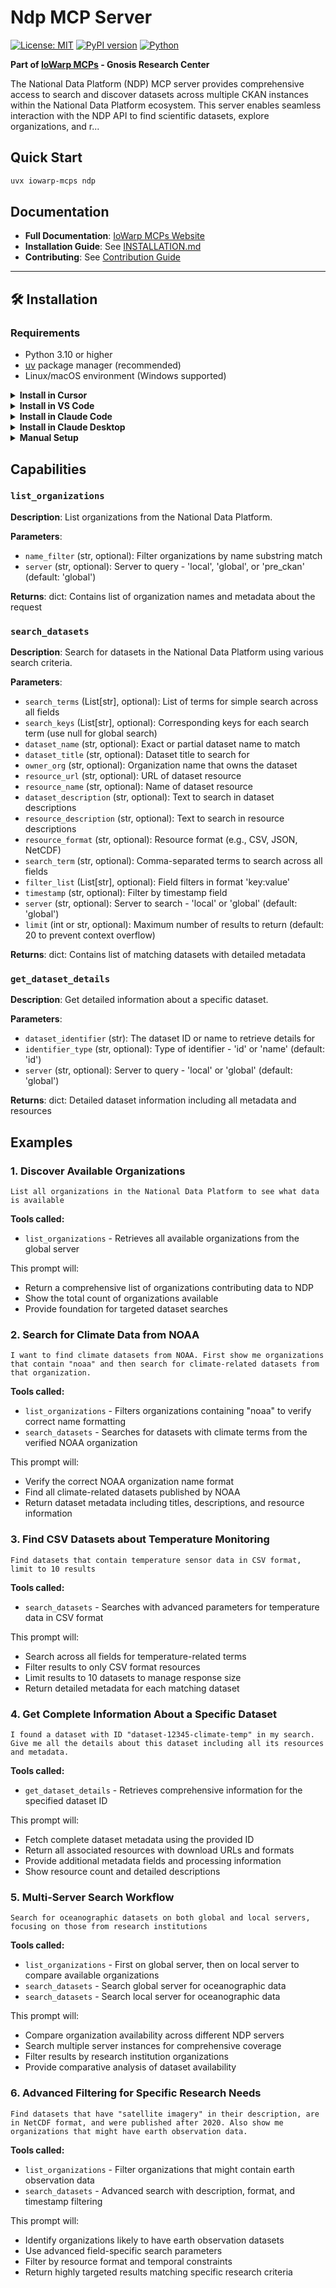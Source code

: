 # Ndp MCP Server

[![License: MIT](https://img.shields.io/badge/License-MIT-yellow.svg)](https://opensource.org/licenses/MIT)
[![PyPI version](https://img.shields.io/pypi/v/ndp-mcp.svg)](https://pypi.org/project/ndp-mcp/)
[![Python](https://img.shields.io/badge/Python-3.10%2B-blue)](https://www.python.org/)

**Part of [IoWarp MCPs](https://iowarp.github.io/iowarp-mcps/) - Gnosis Research Center**

The National Data Platform (NDP) MCP server provides comprehensive access to search and discover datasets across multiple CKAN instances within the National Data Platform ecosystem. This server enables seamless interaction with the NDP API to find scientific datasets, explore organizations, and r...

## Quick Start

```bash
uvx iowarp-mcps ndp
```

## Documentation

- **Full Documentation**: [IoWarp MCPs Website](https://iowarp.github.io/iowarp-mcps/)
- **Installation Guide**: See [INSTALLATION.md](../../../CLAUDE.md#setup--installation)
- **Contributing**: See [Contribution Guide](https://github.com/iowarp/iowarp-mcps/wiki/Contribution)

---

## 🛠️ Installation

### Requirements
- Python 3.10 or higher
- [uv](https://docs.astral.sh/uv/) package manager (recommended)
- Linux/macOS environment (Windows supported)

<details>
<summary><b>Install in Cursor</b></summary>

Go to: `Settings` -> `Cursor Settings` -> `MCP` -> `Add new global MCP server`

Pasting the following configuration into your Cursor `~/.cursor/mcp.json` file:

```json
{
  "mcpServers": {
    "ndp-mcp": {
      "command": "uvx",
      "args": ["iowarp-mcps", "ndp"]
    }
  }
}
```

</details>

<details>
<summary><b>Install in VS Code</b></summary>

Add the following to your VS Code MCP configuration:

```json
{
  "mcpServers": {
    "ndp-mcp": {
      "command": "uvx",
      "args": ["iowarp-mcps", "ndp"]
    }
  }
}
```

</details>

<details>
<summary><b>Install in Claude Code</b></summary>

Run the following command in your terminal:

```bash
uvx iowarp-mcps ndp
```

</details>

<details>
<summary><b>Install in Claude Desktop</b></summary>

Add the following to your `claude_desktop_config.json` file:

```json
{
  "mcpServers": {
    "ndp-mcp": {
      "command": "uvx",
      "args": ["iowarp-mcps", "ndp"]
    }
  }
}
```

</details>

<details>
<summary><b>Manual Setup</b></summary>

1. Clone the repository:
```bash
git clone https://github.com/iowarp/iowarp-mcps.git
cd iowarp-mcps/iowarp_mcp_servers/ndp
```

2. Install dependencies using uv:
```bash
uv sync --all-extras --dev
```

3. Run the server:
```bash
uv run python src/server.py
```

</details>

## Capabilities

### `list_organizations`
**Description**: List organizations from the National Data Platform.

**Parameters**:
- `name_filter` (str, optional): Filter organizations by name substring match
- `server` (str, optional): Server to query - 'local', 'global', or 'pre_ckan' (default: 'global')

**Returns**: dict: Contains list of organization names and metadata about the request

### `search_datasets`
**Description**: Search for datasets in the National Data Platform using various search criteria.

**Parameters**:
- `search_terms` (List[str], optional): List of terms for simple search across all fields
- `search_keys` (List[str], optional): Corresponding keys for each search term (use null for global search)
- `dataset_name` (str, optional): Exact or partial dataset name to match
- `dataset_title` (str, optional): Dataset title to search for
- `owner_org` (str, optional): Organization name that owns the dataset
- `resource_url` (str, optional): URL of dataset resource
- `resource_name` (str, optional): Name of dataset resource
- `dataset_description` (str, optional): Text to search in dataset descriptions
- `resource_description` (str, optional): Text to search in resource descriptions
- `resource_format` (str, optional): Resource format (e.g., CSV, JSON, NetCDF)
- `search_term` (str, optional): Comma-separated terms to search across all fields
- `filter_list` (List[str], optional): Field filters in format 'key:value'
- `timestamp` (str, optional): Filter by timestamp field
- `server` (str, optional): Server to search - 'local' or 'global' (default: 'global')
- `limit` (int or str, optional): Maximum number of results to return (default: 20 to prevent context overflow)

**Returns**: dict: Contains list of matching datasets with detailed metadata

### `get_dataset_details`
**Description**: Get detailed information about a specific dataset.

**Parameters**:
- `dataset_identifier` (str): The dataset ID or name to retrieve details for
- `identifier_type` (str, optional): Type of identifier - 'id' or 'name' (default: 'id')
- `server` (str, optional): Server to query - 'local' or 'global' (default: 'global')

**Returns**: dict: Detailed dataset information including all metadata and resources
## Examples

### 1. Discover Available Organizations
```
List all organizations in the National Data Platform to see what data is available
```

**Tools called:**
- `list_organizations` - Retrieves all available organizations from the global server

This prompt will:
- Return a comprehensive list of organizations contributing data to NDP
- Show the total count of organizations available
- Provide foundation for targeted dataset searches

### 2. Search for Climate Data from NOAA
```
I want to find climate datasets from NOAA. First show me organizations that contain "noaa" and then search for climate-related datasets from that organization.
```

**Tools called:**
- `list_organizations` - Filters organizations containing "noaa" to verify correct name formatting
- `search_datasets` - Searches for datasets with climate terms from the verified NOAA organization

This prompt will:
- Verify the correct NOAA organization name format
- Find all climate-related datasets published by NOAA
- Return dataset metadata including titles, descriptions, and resource information

### 3. Find CSV Datasets about Temperature Monitoring
```
Find datasets that contain temperature sensor data in CSV format, limit to 10 results
```

**Tools called:**
- `search_datasets` - Searches with advanced parameters for temperature data in CSV format

This prompt will:
- Search across all fields for temperature-related terms
- Filter results to only CSV format resources
- Limit results to 10 datasets to manage response size
- Return detailed metadata for each matching dataset

### 4. Get Complete Information About a Specific Dataset
```
I found a dataset with ID "dataset-12345-climate-temp" in my search. Give me all the details about this dataset including all its resources and metadata.
```

**Tools called:**
- `get_dataset_details` - Retrieves comprehensive information for the specified dataset ID

This prompt will:
- Fetch complete dataset metadata using the provided ID
- Return all associated resources with download URLs and formats
- Provide additional metadata fields and processing information
- Show resource count and detailed descriptions

### 5. Multi-Server Search Workflow
```
Search for oceanographic datasets on both global and local servers, focusing on those from research institutions
```

**Tools called:**
- `list_organizations` - First on global server, then on local server to compare available organizations
- `search_datasets` - Search global server for oceanographic data
- `search_datasets` - Search local server for oceanographic data

This prompt will:
- Compare organization availability across different NDP servers
- Search multiple server instances for comprehensive coverage
- Filter results by research institution organizations
- Provide comparative analysis of dataset availability

### 6. Advanced Filtering for Specific Research Needs
```
Find datasets that have "satellite imagery" in their description, are in NetCDF format, and were published after 2020. Also show me organizations that might have earth observation data.
```

**Tools called:**
- `list_organizations` - Filter organizations that might contain earth observation data
- `search_datasets` - Advanced search with description, format, and timestamp filtering

This prompt will:
- Identify organizations likely to have earth observation datasets
- Use advanced field-specific search parameters
- Filter by resource format and temporal constraints
- Return highly targeted results matching specific research criteria